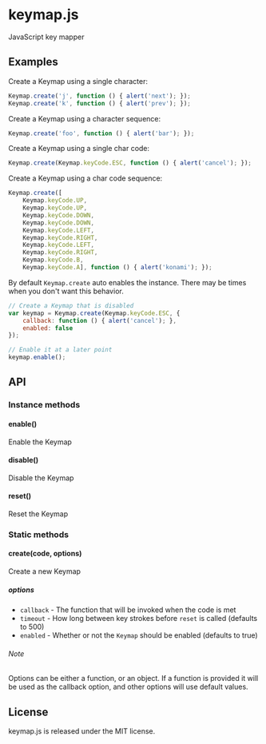 keymap.js
=========

JavaScript key mapper

## Examples

Create a Keymap using a single character:

```js
Keymap.create('j', function () { alert('next'); });
Keymap.create('k', function () { alert('prev'); });
```

Create a Keymap using a character sequence:

```js
Keymap.create('foo', function () { alert('bar'); });
```

Create a Keymap using a single char code:

```js
Keymap.create(Keymap.keyCode.ESC, function () { alert('cancel'); });
```

Create a Keymap using a char code sequence:

```js
Keymap.create([
	Keymap.keyCode.UP,
	Keymap.keyCode.UP,
	Keymap.keyCode.DOWN,
	Keymap.keyCode.DOWN,
    Keymap.keyCode.LEFT,
    Keymap.keyCode.RIGHT,
    Keymap.keyCode.LEFT,
    Keymap.keyCode.RIGHT,
    Keymap.keyCode.B,
    Keymap.keyCode.A], function () { alert('konami'); });
```

By default `Keymap.create` auto enables the instance. There may be times when you don't want this behavior.

```js
// Create a Keymap that is disabled
var keymap = Keymap.create(Keymap.keyCode.ESC, {
	callback: function () { alert('cancel'); },
	enabled: false
});

// Enable it at a later point
keymap.enable();
```

## API

### Instance methods

#### enable()
Enable the Keymap

#### disable()
Disable the Keymap

#### reset()
Reset the Keymap

### Static methods

#### create(code, options)
Create a new Keymap

##### options

* `callback` - The function that will be invoked when the code is met
* `timeout` - How long between key strokes before `reset` is called (defaults to 500)
* `enabled` - Whether or not the `Keymap` should be enabled (defaults to true)


###### Note

Options can be either a function, or an object. If a function is provided it will be used as the callback option, and other options will use default values.


## License

keymap.js is released under the MIT license.